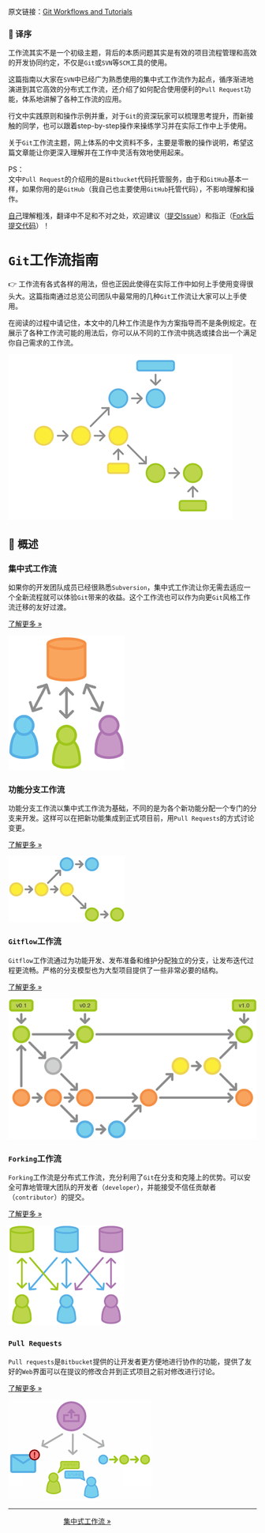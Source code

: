原文链接：[Git Workflows and Tutorials](https://www.atlassian.com/git/workflows)

### :apple: 译序

工作流其实不是一个初级主题，背后的本质问题其实是有效的项目流程管理和高效的开发协同约定，不仅是`Git`或`SVN`等`SCM`工具的使用。

这篇指南以大家在`SVN`中已经广为熟悉使用的集中式工作流作为起点，循序渐进地演进到其它高效的分布式工作流，还介绍了如何配合使用便利的`Pull Request`功能，体系地讲解了各种工作流的应用。

行文中实践原则和操作示例并重，对于`Git`的资深玩家可以梳理思考提升，而新接触的同学，也可以跟着step-by-step操作来操练学习并在实际工作中上手使用。

关于`Git`工作流主题，网上体系的中文资料不多，主要是零散的操作说明，希望这篇文章能让你更深入理解并在工作中灵活有效地使用起来。

PS：  
文中`Pull Request`的介绍用的是`Bitbucket`代码托管服务，由于和`GitHub`基本一样，如果你用的是`GitHub`（我自己也主要使用`GitHub`托管代码），不影响理解和操作。

[自己](http://weibo.com/oldratlee)理解粗浅，翻译中不足和不对之处，欢迎建议（[提交Issue](https://github.com/quickhack/translations/issues)）和指正（[Fork后提交代码](https://github.com/quickhack/translations/fork)）！

`Git`工作流指南
======================

:point_right: 工作流有各式各样的用法，但也正因此使得在实际工作中如何上手使用变得很头大。这篇指南通过总览公司团队中最常用的几种`Git`工作流让大家可以上手使用。

在阅读的过程中请记住，本文中的几种工作流是作为方案指导而不是条例规定。在展示了各种工作流可能的用法后，你可以从不同的工作流中挑选或揉合出一个满足你自己需求的工作流。

![Git Workflows](images/git_workflow.png)

:beer: 概述
---------------------

### 集中式工作流

如果你的开发团队成员已经很熟悉`Subversion`，集中式工作流让你无需去适应一个全新流程就可以体验`Git`带来的收益。这个工作流也可以作为向更`Git`风格工作流迁移的友好过渡。

[了解更多 »](workflow-centralized.md)

![Git Workflows: SVN-style](images/git-workflow-svn.png)

### 功能分支工作流

功能分支工作流以集中式工作流为基础，不同的是为各个新功能分配一个专门的分支来开发。这样可以在把新功能集成到正式项目前，用`Pull Requests`的方式讨论变更。

[了解更多 »](workflow-feature-branch.md)

![Git Workflows: Feature Branch](images/git-workflow-feature_branch.png)

### `Gitflow`工作流

`Gitflow`工作流通过为功能开发、发布准备和维护分配独立的分支，让发布迭代过程更流畅。严格的分支模型也为大型项目提供了一些非常必要的结构。

[了解更多 »](workflow-gitflow.md)

![Git Workflows: Gitflow Cycle](images/git-workflows-gitflow.png)

### `Forking`工作流

`Forking`工作流是分布式工作流，充分利用了`Git`在分支和克隆上的优势。可以安全可靠地管理大团队的开发者（`developer`），并能接受不信任贡献者（`contributor`）的提交。

[了解更多 »](workflow-forking.md)

![Git Workflows: Forking](images/git-workflow-forking.png)

### `Pull Requests`

`Pull requests`是`Bitbucket`提供的让开发者更方便地进行协作的功能，提供了友好的`Web`界面可以在提议的修改合并到正式项目之前对修改进行讨论。

[了解更多 »](pull-request.md)

![Workflows: Pull Requests](images/pull-request.png)

-----------------

　　　　　　　　[集中式工作流 »](workflow-centralized.md)
